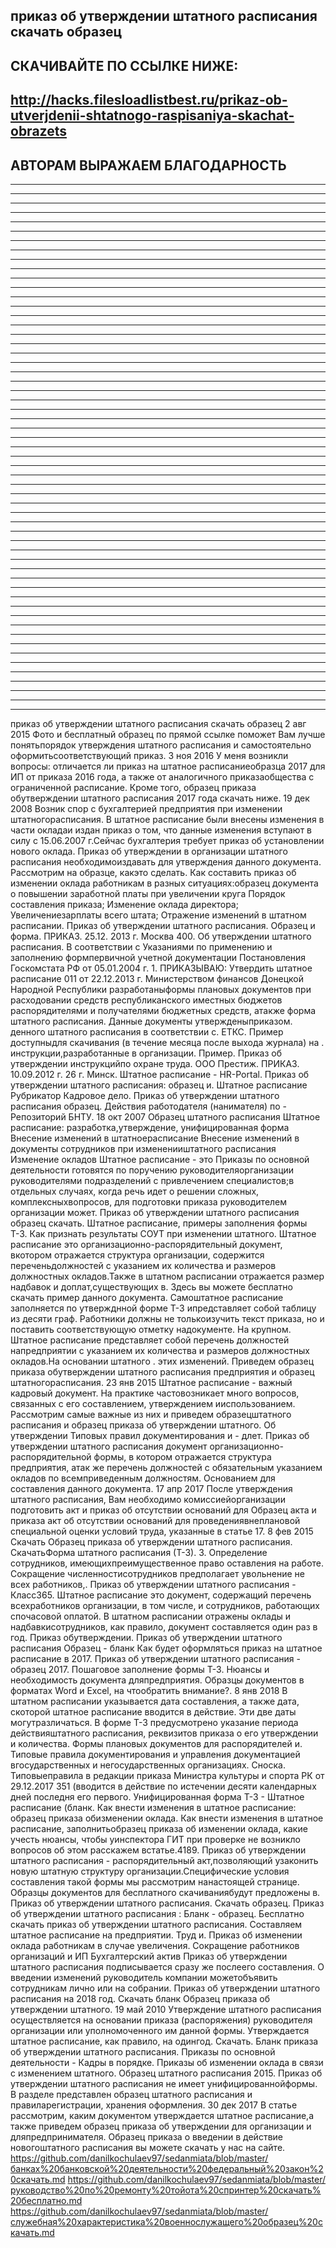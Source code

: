 приказ об утверждении штатного расписания скачать образец
--------------------------------------------------
СКАЧИВАЙТЕ ПО ССЫЛКЕ НИЖЕ:
--------------------------------------------------
http://hacks.filesloadlistbest.ru/prikaz-ob-utverjdenii-shtatnogo-raspisaniya-skachat-obrazets
--------------------------------------------------
АВТОРАМ ВЫРАЖАЕМ БЛАГОДАРНОСТЬ
--------------------------------------------------
--------------------------------------------------
--------------------------------------------------
--------------------------------------------------
--------------------------------------------------
--------------------------------------------------
--------------------------------------------------
--------------------------------------------------
--------------------------------------------------
--------------------------------------------------
--------------------------------------------------
--------------------------------------------------
--------------------------------------------------
--------------------------------------------------
--------------------------------------------------
--------------------------------------------------
--------------------------------------------------
--------------------------------------------------
--------------------------------------------------
--------------------------------------------------
--------------------------------------------------
--------------------------------------------------
--------------------------------------------------
--------------------------------------------------
--------------------------------------------------
--------------------------------------------------
--------------------------------------------------
--------------------------------------------------
--------------------------------------------------
--------------------------------------------------
--------------------------------------------------
--------------------------------------------------
--------------------------------------------------
--------------------------------------------------
--------------------------------------------------
--------------------------------------------------
--------------------------------------------------
--------------------------------------------------
--------------------------------------------------
--------------------------------------------------
--------------------------------------------------
--------------------------------------------------
--------------------------------------------------
--------------------------------------------------
--------------------------------------------------
--------------------------------------------------
--------------------------------------------------
--------------------------------------------------
--------------------------------------------------
--------------------------------------------------
--------------------------------------------------
--------------------------------------------------
--------------------------------------------------
--------------------------------------------------
--------------------------------------------------
--------------------------------------------------
--------------------------------------------------
--------------------------------------------------
приказ об утверждении штатного расписания скачать образец 2 авг 2015  Фото и бесплатный образец по прямой ссылке поможет Вам лучше понятьпорядок утверждения штатного расписания и самостоятельно оформитьсоответствующий приказ. 3 ноя 2016  У меня возникли вопросы: отличается ли приказ на штатное расписаниеобразца 2017 для ИП от приказа 2016 года, а также от аналогичного приказаобщества с ограниченной  расписание. Кроме того, образец приказа обутверждении штатного расписания 2017 года скачать ниже. 19 дек 2008  Возник спор с бухгалтерией предприятия при изменении штатногорасписания. В штатное расписание были внесены изменения в части окладаи издан приказ о том, что данные изменения вступают в силу с 15.06.2007 г.Сейчас бухгалтерия требует приказ об установлении нового оклада. Приказ об утверждении в организации штатного расписания необходимоиздавать для утверждения данного документа. Рассмотрим на образце, какэто сделать. Как составить приказ об изменении оклада работникам в разных ситуациях:образец документа о повышении заработной платы при увеличении круга Порядок составления приказа; Изменение оклада директора; Увеличениезарплаты всего штата; Отражение изменений в штатном расписании. Приказ об утверждении штатного расписания. Образец и форма. ПРИКАЗ. 25.12. 2013 г. Москва  400. Об утверждении штатного расписания. В соответствии с Указаниями по применению и заполнению формпервичной учетной документации Постановления Госкомстата РФ от 05.01.2004 г.  1. ПРИКАЗЫВАЮ: Утвердить штатное расписание  011 от 22.12.2013 г. Министерством финансов Донецкой Народной Республики разработаныформы плановых документов при расходовании средств республиканского иместных бюджетов распорядителями и получателями бюджетных средств, атакже форма штатного расписания. Данные документы утвержденыприказом. денного штатного расписания в соответствии с. ЕТКС. Пример  доступныдля скачивания (в течение месяца после выхода журнала) на . инструкции,разработанные в организации. Пример. Приказ об утверждении инструкцийпо охране труда. ООО Престиж. ПРИКАЗ. 10.09.2012 г.  26 г. Минск. Штатное расписание - HR-Portal. Приказ об утверждении штатного расписания: образец и. Штатное расписание  Рубрикатор  Кадровое дело. Приказ об утверждении штатного расписания  образец. Действия работодателя (нанимателя) по  - Репозиторий БНТУ. 18 окт 2007  Образец штатного расписания Штатное расписание: разработка,утверждение, унифицированная форма Внесение изменений в штатноерасписание Внесение изменений в документы сотрудников при измененииштатного расписания Изменение окладов Штатное расписание - это
Приказы по основной деятельности готовятся по поручению руководителяорганизации руководителями подразделений с привлечением специалистов;в отдельных случаях, когда речь идет о решении сложных, комплексныхвопросов, для подготовки приказа руководителем организации может. Приказ об утверждении штатного расписания образец скачать. Штатное расписание, примеры заполнения формы Т-3. Как признать результаты СОУТ при изменении штатного. Штатное расписание  это организационно-распорядительный документ, вкотором отражается структура организации, содержится переченьдолжностей с указанием их количества и размеров должностных окладов.Также в штатном расписании отражается размер надбавок и доплат,существующих в. Здесь вы можете бесплатно скачать пример данного документа. Самоштатное расписание заполняется по утвержднной форме Т-3 ипредставляет собой таблицу из десяти граф. Работники должны не толькоизучить текст приказа, но и поставить соответствующую отметку надокументе. На крупном. Штатное расписание представляет собой перечень должностей напредприятии с указанием их количества и размеров должностных окладов.На основании штатного . этих изменений. Приведем образец приказа обутверждении штатного расписания предприятия и образец штатногорасписания. 23 янв 2015  Штатное расписание - важный кадровый документ. На практике частовозникает много вопросов, связанных с его составлением, утверждением ииспользованием. Рассмотрим самые важные из них и приведем образецштатного расписания и образец приказа об утверждении штатного. Об утверждении Типовых правил документирования и - длет. Приказ об утверждении штатного расписания  документ организационно-распорядительной формы, в котором отражается структура предприятия, атак же перечень должностей с обязательным указанием окладов по всемприведенным должностям. Основанием для составления данного документа. 17 апр 2017  После утверждения штатного расписания, Вам необходимо комиссиейорганизации подготовить акт и приказ об отсутствии оснований для Образец акта и приказа акт об отсутствии оснований для проведениявнеплановой специальной оценки условий труда, указанные в статье 17. 8 фев 2015  Скачать Образец приказа об утверждении штатного расписания. СкачатьФорма штатного расписания (Т-3). 3. Определение сотрудников, имеющихпреимущественное право оставления на работе. Сокращение численностисотрудников предполагает увольнение не всех работников,. Приказ об утверждении штатного расписания - Класс365. Штатное расписание  это документ, содержащий перечень всехработников организации, в том числе, и сотрудников, работающих спочасовой оплатой. В штатном расписании отражены оклады и надбавкисотрудников, как правило, документ составляется один раз в год. Приказ обутверждении. Приказ об утверждении штатного расписания  Образец - бланк
Как будет оформляться приказ на штатное расписание в 2017. Приказ об утверждении штатного расписания - образец 2017. Пошаговое заполнение формы Т-3. Нюансы и необходимость документа дляпредприятия. Образцы документов в форматах Word и Excel, на чтообратить внимание?. 8 янв 2018  В штатном расписании указывается дата составления, а также дата, скоторой штатное расписание вводится в действие. Эти две даты могутразличаться. В форме Т-3 предусмотрено указание периода действияштатного расписания, реквизитов приказа о его утверждении и количества. Формы плановых документов для распорядителей и. Типовые правила документирования и управления документацией вгосударственных и негосударственных организациях. Сноска. Типовыеправила в редакции приказа Министра культуры и спорта РК от 29.12.2017 351 (вводится в действие по истечении десяти календарных дней последня его первого. Унифицированная форма  Т-3 - Штатное расписание (бланк. Как внести изменения в штатное расписание: образец приказа обизменении оклада. Как внести изменения в штатное расписание, заполнитьобразец приказа об изменении оклада, какие учесть нюансы, чтобы уинспектора ГИТ при проверке не возникло вопросов  об этом расскажем встатье.4189. Приказ об утверждении штатного расписания - распорядительный акт,позволяющий узаконить новую штатную структуру организации.Специфические условия составления такой формы мы рассмотрим нанастоящей странице. Образцы документов для бесплатного скачиваниябудут предложены в. Приказ об утверждении штатного расписания. Скачать образец. Приказ об утверждении штатного расписания : Бланк - образец. Бесплатно скачать приказ об утверждении штатного расписания. Составляем штатное расписание на предприятии. Труд и. Приказ об изменении оклада работникам в случае увеличения. Сокращение работников организаций и ИП  Бухгалтерский актив
Приказ об утверждении штатного расписания подписывается сразу же послеего составления. О введении изменений руководитель компании можетобъявить сотрудникам лично или на собрании. Приказ об утверждении штатного расписания на 2018 год. Скачать бланк Образец приказа об утверждении штатного. 19 май 2010  Утверждение штатного расписания осуществляется на основании приказа (распоряжения) руководителя организации или уполномоченного им данной формы. Утверждается штатное расписание, как правило, на одингод. Скачать. Бланк приказа об утверждении штатного расписания. Приказы по основной деятельности - Кадры в порядке. Приказы об изменении оклада в связи с изменением штатного. Образец штатного расписания 2015. Приказ об утверждении штатного расписания не имеет унифицированнойформы. В разделе представлен образец штатного расписания и правиларегистрации, хранения оформления. 30 дек 2017  В статье рассмотрим, каким документом утверждается штатное расписание,а также приведем образец приказа об утверждении для организации и дляпредпринимателя.  Образец приказа о введении в действие новогоштатного расписания вы можете скачать у нас на сайте.
https://github.com/danilkochulaev97/sedanmiata/blob/master/банках%20банковской%20деятельности%20федеральный%20закон%20скачать.md
https://github.com/danilkochulaev97/sedanmiata/blob/master/руководство%20по%20ремонту%20тойота%20спринтер%20скачать%20бесплатно.md
https://github.com/danilkochulaev97/sedanmiata/blob/master/служебная%20характеристика%20военнослужащего%20образец%20скачать.md